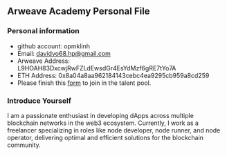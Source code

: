 ## Arweave Academy Personal File

### Personal information

- github account: opmklinh
- Email: davidvo68.hp@gmail.com
- Arweave Address: L9HOAH83DxcwjRwFZLdEwsdGr4EsYdMzf6gRE7tYo7A
- ETH Address: 0x8a04a8aa962184143cebc4ea9295cb959a8cd259
- Please finish this [form](https://docs.google.com/forms/d/e/1FAIpQLSfWA5fIIcBgmRppm3jNz5vmf9Mai_QMVil-2pO4r7YKn_Zhtw/viewform?usp=sf_link) to join in the talent pool.

### Introduce Yourself
 I am a passionate enthusiast in developing dApps across multiple blockchain networks in the web3 ecosystem. Currently, I work as a freelancer specializing in roles like node developer, node runner, and node operator, delivering optimal and efficient solutions for the blockchain community.